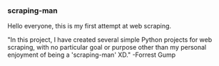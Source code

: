 ### scraping-man
Hello everyone, this is my first attempt at web scraping. 

"In this project, I have created several simple Python projects for web scraping, with no particular goal or purpose other than my personal enjoyment of being a 'scraping-man' XD."
-Forrest Gump